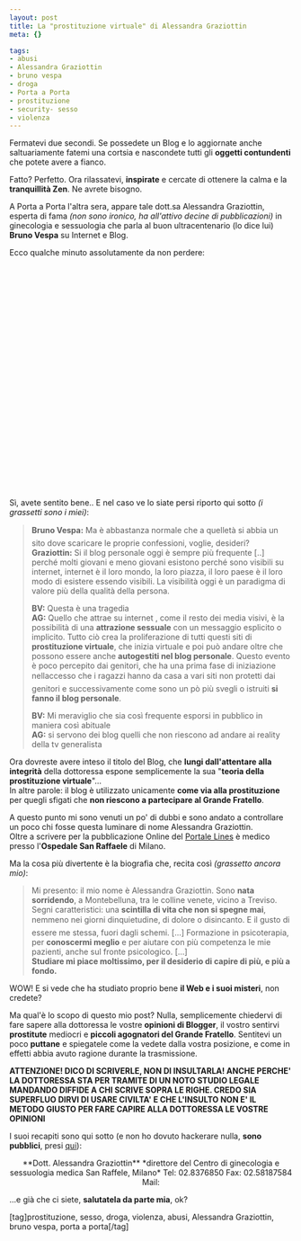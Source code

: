 ```yaml
--- 
layout: post
title: La "prostituzione virtuale" di Alessandra Graziottin
meta: {}

tags: 
- abusi
- Alessandra Graziottin
- bruno vespa
- droga
- Porta a Porta
- prostituzione
- security- sesso
- violenza
---
```

Fermatevi due secondi. Se possedete un Blog e lo aggiornate anche saltuariamente fatemi una cortsia e nascondete tutti gli **oggetti contundenti** che potete avere a fianco.  
  
Fatto? Perfetto. Ora rilassatevi, **inspirate** e cercate di ottenere la calma e la **tranquillità Zen**. Ne avrete bisogno.  
  
A Porta a Porta l'altra sera, appare tale dott.sa Alessandra Graziottin, esperta di fama *(non sono ironico, ha all'attivo decine di pubblicazioni)* in ginecologia e sessuologia che parla al buon ultracentenario (lo dice lui) **Bruno Vespa** su Internet e Blog.  
  
Ecco qualche minuto assolutamente da non perdere:  
  
<object width="535" height="400"><param name="movie" value="http://www.youtube.com/v/pgdlEg9I4mo&rel=1"></param><param name="wmode" value="transparent"></param><embed src="http://www.youtube.com/v/pgdlEg9I4mo&rel=1" type="application/x-shockwave-flash" wmode="transparent" width="535" height="400"></embed></object>  
  
Sì, avete sentito bene.. E nel caso ve lo siate persi riporto qui sotto *(i grassetti sono i miei)*:
  
> **Bruno Vespa:** Ma è abbastanza normale che a quelletà si abbia un sito dove scaricare le proprie confessioni, voglie, desideri?  
> **Graziottin:** Si il blog personale oggi è sempre più frequente [..] perché molti giovani e meno giovani esistono perché sono visibili su internet, internet è il loro mondo, la loro piazza, il loro paese è il loro modo di esistere essendo visibili. La visibilità oggi è un paradigma di valore più della qualità della persona.  
>  
> **BV:** Questa è una tragedia  
> **AG:** Quello che attrae su internet , come il resto dei media visivi, è la possibilità di una **attrazione sessuale** con un messaggio esplicito o implicito. Tutto ciò crea la proliferazione di tutti questi siti di **prostituzione virtuale**, che inizia virtuale e poi può andare oltre che possono essere anche **autogestiti nel blog personale**. Questo evento è poco percepito dai genitori, che ha una prima fase di iniziazione nellaccesso che i ragazzi hanno da casa a vari siti non protetti dai genitori e successivamente come sono un pò più svegli o istruiti **si fanno il blog personale**.  
>  
> **BV:** Mi meraviglio che sia così frequente esporsi in pubblico in maniera così abituale  
> **AG:** si servono dei blog quelli che non riescono ad andare ai reality della tv generalista  
  
Ora dovreste avere inteso il titolo del Blog, che **lungi dall'attentare alla integrità** della dottoressa espone semplicemente la sua "**teoria della prostituzione virtuale**"...  
In altre parole: il blog è utilizzato unicamente **come via alla prostituzione** per quegli sfigati che **non riescono a partecipare al Grande Fratello**.  
  
A questo punto mi sono venuti un po' di dubbi e sono andato a controllare un poco chi fosse questa luminare di nome Alessandra Graziottin.  
Oltre a scrivere per la pubblicazione Online del [Portale Lines](http://www.lines.it/in_confidenza_home.php) è medico presso l'**Ospedale San Raffaele** di Milano.  
  
Ma la cosa più divertente è la biografia che, recita così *(grassetto ancora mio)*:  
  
> Mi presento: il mio nome è Alessandra Graziottin. Sono **nata sorridendo**, a Montebelluna, tra le colline venete, vicino a Treviso.  
> Segni caratteristici: una **scintilla di vita che non si spegne mai**, nemmeno nei giorni dinquietudine, di dolore o disincanto. E il gusto di essere me stessa, fuori dagli schemi. [...]  Formazione in psicoterapia, per **conoscermi meglio** e per aiutare con più competenza le mie pazienti, anche sul fronte psicologico. [...]  
> **Studiare mi piace moltissimo, per il desiderio di capire di più, e più a fondo.**  
  
WOW! E si vede che ha studiato proprio bene **il Web e i suoi misteri**, non credete?  
  
Ma qual'è lo scopo di questo mio post? Nulla, semplicemente chiedervi di fare sapere alla dottoressa le vostre **opinioni di Blogger**, il vostro sentirvi **prostitute** mediocri e **piccoli agognatori del Grande Fratello**. Sentitevi un poco **puttane** e spiegatele come la vedete dalla vostra posizione, e come in effetti abbia avuto ragione durante la trasmissione.  
  
**ATTENZIONE! DICO DI SCRIVERLE, NON DI INSULTARLA! ANCHE PERCHE' LA DOTTORESSA STA PER TRAMITE DI UN NOTO STUDIO LEGALE MANDANDO DIFFIDE A CHI SCRIVE SOPRA LE RIGHE. CREDO SIA SUPERFLUO DIRVI DI USARE CIVILTA' E CHE L'INSULTO NON E' IL METODO GIUSTO PER FARE CAPIRE ALLA DOTTORESSA LE VOSTRE OPINIONI**  
  
I suoi recapiti sono qui sotto (e non ho dovuto hackerare nulla, **sono pubblici**, presi [qui](http://www.classcity.it/class_city/contenuti/class_park/medici/andrologia_nomi.jsp)):  
  
<center>
**Dott. Alessandra Graziottin**  
*direttore del Centro di ginecologia e sessuologia medica San Raffele, Milano*  
Tel: 02.8376850  
Fax:	02.58187584  
Mail: <graziottin.alessandra@HSR.it>  
</center>
  
...e già che ci siete, **salutatela da parte mia**, ok?  
  
[tag]prostituzione, sesso, droga, violenza, abusi, Alessandra Graziottin, bruno vespa, porta a porta[/tag] 
